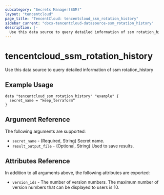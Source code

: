 ```yaml
---
subcategory: "Secrets Manager(SSM)"
layout: "tencentcloud"
page_title: "TencentCloud: tencentcloud_ssm_rotation_history"
sidebar_current: "docs-tencentcloud-datasource-ssm_rotation_history"
description: |-
  Use this data source to query detailed information of ssm rotation_history
---
```


# tencentcloud_ssm_rotation_history

Use this data source to query detailed information of ssm rotation_history

## Example Usage

```hcl
data "tencentcloud_ssm_rotation_history" "example" {
  secret_name = "keep_terraform"
}
```

## Argument Reference

The following arguments are supported:

* `secret_name` - (Required, String) Secret name.
* `result_output_file` - (Optional, String) Used to save results.

## Attributes Reference

In addition to all arguments above, the following attributes are exported:

* `version_ids` - The number of version numbers. The maximum number of version numbers that can be displayed to users is 10.



